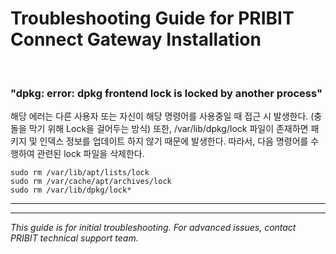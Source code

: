 # Troubleshooting Guide for PRIBIT Connect Gateway Installation

<br>

### "dpkg: error: dpkg frontend lock is locked by another process"

해당 에러는 다른 사용자 또는 자신이 해당 명령어를 사용중일 때 접근 시 발생한다. (충돌을 막기 위해 Lock을 걸어두는 방식)
또한, /var/lib/dpkg/lock 파일이 존재하면 패키지 및 인덱스 정보를 업데이트 하지 않기 때문에 발생한다. 
따라서, 다음 명령어를 수행하여 관련된 lock 파일을 삭제한다. 

```
sudo rm /var/lib/apt/lists/lock
sudo rm /var/cache/apt/archives/lock
sudo rm /var/lib/dpkg/lock* 
```

---




---
*This guide is for initial troubleshooting. For advanced issues, contact PRIBIT technical support team.*
